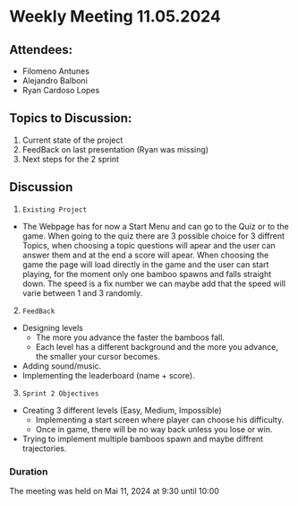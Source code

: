 # Weekly Meeting 11.05.2024

## Attendees:
- Filomeno Antunes 
- Alejandro Balboni
- Ryan Cardoso Lopes

## Topics to Discussion:

1. Current state of the project
2. FeedBack on last presentation (Ryan was missing)
3. Next steps for the 2 sprint


## Discussion
1. `Existing Project`
- The Webpage has for now a Start Menu and can go to the Quiz or to the game.
When going to the quiz there are 3 possible choice for 3 diffrent Topics, when choosing a topic questions will apear and the user can answer them and at the end a score will apear.
When choosing the game the page will load directly in the game and the user can start playing, for the moment only one bamboo spawns and falls straight down. The speed is a fix number we can maybe add that the speed will varie between 1 and 3 randomly.

2. `FeedBack`
- Designing levels
   - The more you advance the faster the bamboos fall.
   - Each level has a different background and the more you advance, the smaller your cursor becomes.
- Adding sound/music.
- Implementing the leaderboard (name + score).


3. `Sprint 2 Objectives`
- Creating 3 different levels (Easy, Medium, Impossible)
    - Implementing a start screen where player can choose his difficulty.
    - Once in game, there will be no way back unless you lose or win.
- Trying to implement multiple bamboos spawn and maybe diffrent trajectories.


### Duration
The meeting was held on Mai 11, 2024 at 9:30 until 10:00
